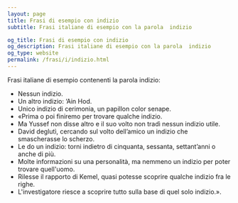 ```yaml
---
layout: page
title: Frasi di esempio con indizio 
subtitle: Frasi italiane di esempio con la parola  indizio

og_title: Frasi di esempio con indizio 
og_description: Frasi italiane di esempio con la parola  indizio
og_type: website
permalink: /frasi/i/indizio.html
---
```


Frasi italiane di esempio contenenti la parola indizio:


- Nessun indizio.
- Un altro indizio: ‘Ain Hod.
- Unico indizio di cerimonia, un papillon color senape.
- «Prima o poi finiremo per trovare qualche indizio.
- Ma Yussef non disse altro e il suo volto non tradì nessun indizio utile.
- David deglutì, cercando sul volto dell’amico un indizio che smascherasse lo scherzo.
- Le do un indizio: torni indietro di cinquanta, sessanta, settant’anni o anche di più.
- Molte informazioni su una personalità, ma nemmeno un indizio per poter trovare quell'uomo.
- Rilesse il rapporto di Kemel, quasi potesse scoprire qualche indizio fra le righe.
- L'investigatore riesce a scoprire tutto sulla base di quel solo indizio.».
